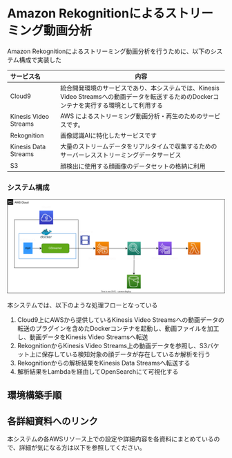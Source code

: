# Amazon Rekognitionによるストリーミング動画分析
Amazon Rekognitionによるストリーミング動画分析を行うために、以下のシステム構成で実装した  


| サービス名 | 内容 | 
|:-----------|------------|
| Cloud9 | 統合開発環境のサービスであり、本システムでは、Kinesis Video Streamsへの動画データを転送するためのDockerコンテナを実行する環境として利用する |
| Kinesis Video Streams | AWS によるストリーミング動画分析・再生のためのサービスです。 |
| Rekognition | 画像認識AIに特化したサービスです | 
| Kinesis Data Streams | 大量のストリームデータをリアルタイムで収集するための サーバーレスストリーミングデータサービス | 
| S3 | 顔検出に使用する顔画像のデータセットの格納に利用 |



### システム構成

![System-Diagram](image/system-arch.svg)

本システムでは、以下のような処理フローとなっている  
1. Cloud9上にAWSから提供しているKinesis Video Streamsへの動画データの転送のプラグインを含めたDockerコンテナを起動し、動画ファイルを加工し、動画データをKinesis Video Streamsへ転送
2. RekognitionからKinesis Video Streams上の動画データを参照し、S3バケット上に保存している検知対象の顔データが存在しているか解析を行う  
3. Rekognitionからの解析結果をKinesis Data Streamsへ転送する  
4. 解析結果をLambdaを経由してOpenSearchにて可視化する  


## 環境構築手順

## 各詳細資料へのリンク
本システムの各AWSリソース上での設定や詳細内容を各資料にまとめているので、詳細が気になる方は以下を参照してください。  

